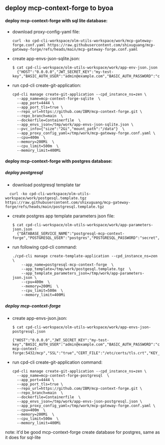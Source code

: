 ## deploy mcp-context-forge to byoa

#### deploy mcp-context-forge with sql lite database:  

- download proxy-config-yaml file:  
  ```
  curl -ko cpd-cli-workspace/olm-utils-workspace/work/mcp-gateway-forge.conf.yaml https://raw.githubusercontent.com/shixuguang/mcp-gateway-forge/refs/heads/main/mcp-gateway-forge.conf.yaml
  ```

- create app-envs-json-sqlite.json:  

  ```
  $ cat cpd-cli-workspace/olm-utils-workspace/work/app-env-json.json
    {"HOST":"0.0.0.0","JWT_SECRET_KEY":"my-test-key","BASIC_AUTH_USER":"admin@example.com","BASIC_AUTH_PASSWORD":"changeme","AUTH_REQUIRED":"true","DATABASE_URL":"sqlite:////data/mcp.db","SSL":"true","CERT_FILE":"/etc/certs/tls.crt","KEY_FILE":"/etc/certs/tls.key","MCPGATEWAY_UI_ENABLED":"true","MCPGATEWAY_ADMIN_API_ENABLED":"true"}
  ```

- run cpd-cli create-git-application:  
  ```
  cpd-cli manage create-git-application --cpd_instance_ns=zen \
    --app_name=mcp-context-forge-sqlite  \
    --app_port=4444 \
    --app_port_tls=true \
    --repo_url=https://github.com/IBM/mcp-context-forge.git \
    --repo_branch=main  \
    --dockerfile=Containerfile  \
    --app_envs_json=/tmp/work/app-envs-json-sqlite.json \
    --pvc_info={"size":"2Gi","mount_path":"/data"}  \
    --app_proxy_config_yaml=/tmp/work/mcp-gateway-forge.conf.yaml \
    --cpu=400m  \
    --memory=200Mi  \
    --cpu_limit=500m  \
    --memory_limit=400Mi
  ```

#### deploy mcp-context-forge with postgres database:  

  ##### deploy postgresql  

  - download postgresql template tar
  ```
    curl -ko cpd-cli-workspace/olm-utils-workspace/work/postgesql.template.tgz https://raw.githubusercontent.com/shixuguang/mcp-gateway-forge/refs/heads/main/postgresql.template.tgz
  ```
  - create postgres app template parameters json file:
    ```
    $ cat cpd-cli-workspace/olm-utils-workspace/work/app-parameters-json.json  
      {"DATABASE_SERVICE_NAME":"postgresql-mcp-context-forge","POSTGRESQL_USER":"postgres","POSTGRESQL_PASSWORD":"secret","POSTGRESQL_DATABASE":"mcp"}
    ```

  - run following cpd-cli command:  
    ```
    ./cpd-cli manage create-template-application --cpd_instance_ns=zen  \
        --app_name=postgresql-mcp-context-forge  \
        --app_template=/tmp/work/postgesql.template.tgz  \
        --app_template_parameters_json=/tmp/work/app-parameters-json.json \
        --cpu=400m  \
        --memory=200Mi  \
        --cpu_limit=500m  \
        --memory_limit=400Mi
    ```
  ##### deploy mcp-context-forge

  - create app-envs-json.json:  
    ```
    $ cat cpd-cli-workspace/olm-utils-workspace/work/app-envs-json-postgresql.json  

    {"HOST":"0.0.0.0","JWT_SECRET_KEY":"my-test-key","BASIC_AUTH_USER":"admin@example.com","BASIC_AUTH_PASSWORD":"changeme","AUTH_REQUIRED":"true","DATABASE_URL":"postgresql://postgres:secret@postgresql-mcp-context-forge:5432/mcp","SSL":"true","CERT_FILE":"/etc/certs/tls.crt","KEY_FILE":"/etc/certs/tls.key","MCPGATEWAY_UI_ENABLED":"true","MCPGATEWAY_ADMIN_API_ENABLED":"true"}
    ```  
  - run cpd-cli create-git-application command:  
    ```
    cpd-cli manage create-git-application --cpd_instance_ns=zen \
      --app_name=mcp-context-forge-postgresql  \
      --app_port=4444 \
      --app_port_tls=true \
      --repo_url=https://github.com/IBM/mcp-context-forge.git \
      --repo_branch=main  \
      --dockerfile=Containerfile  \
      --app_envs_json=/tmp/work/app-envs-json-postgresql.json \
      --app_proxy_config_yaml=/tmp/work/mcp-gateway-forge.conf.yaml \
      --cpu=400m  \
      --memory=200Mi  \
      --cpu_limit=500m  \
      --memory_limit=400Mi
    ```

note: it'd be good mcp-context-forge create database for postgres, same as it does for sql-lite